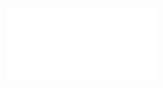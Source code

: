 ![](/Notatki/Semestr%204/Algorytmy%20i%20złożoność%20obliczeniowa/Wykłady/Wykład%201/wyklad_1%202021.pdf)